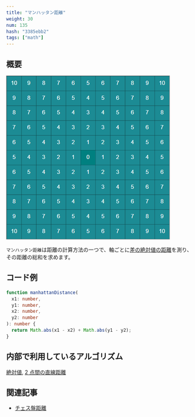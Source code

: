```yaml
---
title: "マンハッタン距離"
weight: 30
num: 135
hash: "3385ebb2"
tags: ["math"]
---
```


## 概要

![](./static/images/3385ebb2/0.png)

`マンハッタン距離`は距離の計算方法の一つで、軸ごとに[差の絶対値の距離](/b98d6da4)を測り、その距離の総和を求めます。

## コード例

```typescript
function manhattanDistance(
  x1: number,
  y1: number,
  x2: number,
  y2: number
): number {
  return Math.abs(x1 - x2) + Math.abs(y1 - y2);
}
```

## 内部で利用しているアルゴリズム

[絶対値](/d8886583), [2 点間の直線距離](/b98d6da4)

## 関連記事

- [チェス盤距離](/f88394dd)

